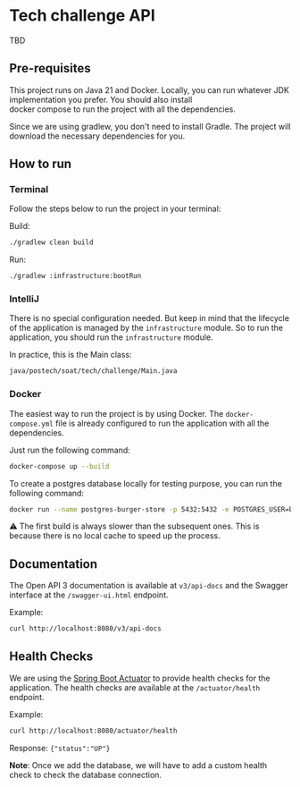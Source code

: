# Tech challenge API
TBD
## Pre-requisites
This project runs on Java 21 and Docker. Locally, you can run whatever JDK implementation you prefer. You should also install  
docker compose to run the project with all the dependencies.

Since we are using gradlew, you don't need to install Gradle. The project will download the necessary dependencies for you.
## How to run
### Terminal
Follow the steps below to run the project in your terminal:

Build:
```bash
./gradlew clean build
```

Run:
```bash
./gradlew :infrastructure:bootRun
```

### IntelliJ
There is no special configuration needed. But keep in mind that the lifecycle of the application is managed by the `infrastructure` 
module. So to run the application, you should run the `infrastructure` module. 

In practice, this is the Main class:
```bash 
java/postech/soat/tech/challenge/Main.java
```

### Docker
The easiest way to run the project is by using Docker. The `docker-compose.yml` file is already configured to run the
application with all the dependencies.

Just run the following command:
```bash
docker-compose up --build
```

To create a postgres database locally for testing purpose, you can run the following command:
```bash
docker run --name postgres-burger-store -p 5432:5432 -e POSTGRES_USER=burger-user -e POSTGRES_PASSWORD=burger-password -e POSTGRES_DB=burger-store -d postgres:14.2
```

:warning: The first build is always slower than the subsequent ones. This is because there is no local cache to speed up the process.
## Documentation
The Open API 3 documentation is available at `v3/api-docs` and the Swagger interface at the `/swagger-ui.html` endpoint. 

Example:
```bash
curl http://localhost:8080/v3/api-docs
```

## Health Checks
We are using the [Spring Boot Actuator](https://docs.spring.io/spring-boot/docs/current/reference/html/production-ready-features.html) 
to provide health checks for the application. The health checks are available at the `/actuator/health` endpoint.

Example:
```bash 
curl http://localhost:8080/actuator/health
```
Response:
```{"status":"UP"}```

**Note**: Once we add the database, we will have to add a custom health check to check the database connection.
